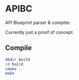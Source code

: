 # APIBC
API Blueprint parser &amp; compiler.

Currently just a proof of concept.

## Compile
```sh
mkdir build
cd build
cmake ..
make
```

